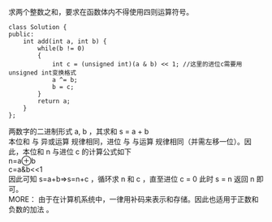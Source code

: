 求两个整数之和，要求在函数体内不得使用四则运算符号。  
```
class Solution {
public:
    int add(int a, int b) {
        while(b != 0)
        {
            int c = (unsigned int)(a & b) << 1; //这里的进位c需要用unsigned int变换格式
            a ^= b;
            b = c;
        }
        return a;
    }
};
```
两数字的二进制形式 a, b ，其求和 s = a + b  
本位和 与 异或运算 规律相同，进位 与 与运算 规律相同（并需左移一位）。因此，本位和 n 与进位 c 的计算公式如下   
n=a⊕b  
c=a&b<<1  
因此可知 s=a+b⇒s=n+c ，循环求 n 和 c ，直至进位 c = 0 此时 s = n 返回 n 即可。  
MORE：
由于在计算机系统中，一律用补码来表示和存储。因此也适用于正数和负数的加法 。  


